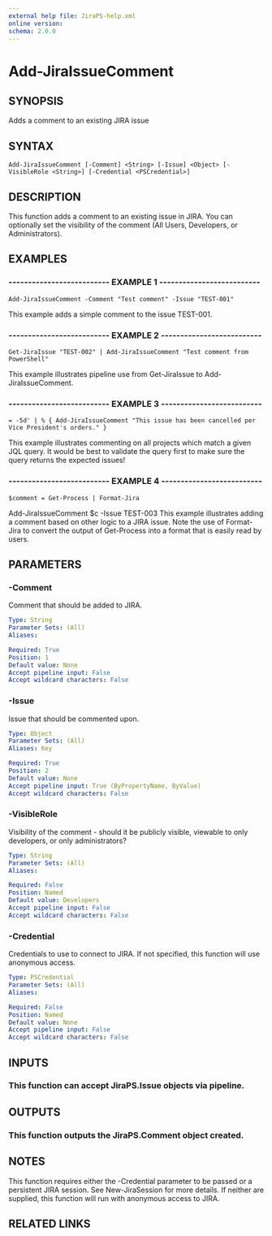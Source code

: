 ```yaml
---
external help file: JiraPS-help.xml
online version: 
schema: 2.0.0
---
```


# Add-JiraIssueComment

## SYNOPSIS
Adds a comment to an existing JIRA issue

## SYNTAX

```
Add-JiraIssueComment [-Comment] <String> [-Issue] <Object> [-VisibleRole <String>] [-Credential <PSCredential>]
```

## DESCRIPTION
This function adds a comment to an existing issue in JIRA.
You can optionally set the visibility of the comment (All Users, Developers, or Administrators).

## EXAMPLES

### -------------------------- EXAMPLE 1 --------------------------
```
Add-JiraIssueComment -Comment "Test comment" -Issue "TEST-001"
```

This example adds a simple comment to the issue TEST-001.

### -------------------------- EXAMPLE 2 --------------------------
```
Get-JiraIssue "TEST-002" | Add-JiraIssueComment "Test comment from PowerShell"
```

This example illustrates pipeline use from Get-JiraIssue to Add-JiraIssueComment.

### -------------------------- EXAMPLE 3 --------------------------
```
= -5d' | % { Add-JiraIssueComment "This issue has been cancelled per Vice President's orders." }
```

This example illustrates commenting on all projects which match a given JQL query.
It would be best to validate the query first to make sure the query returns the expected issues!

### -------------------------- EXAMPLE 4 --------------------------
```
$comment = Get-Process | Format-Jira
```

Add-JiraIssueComment $c -Issue TEST-003
This example illustrates adding a comment based on other logic to a JIRA issue. 
Note the use of Format-Jira to convert the output of Get-Process into a format that is easily read by users.

## PARAMETERS

### -Comment
Comment that should be added to JIRA.

```yaml
Type: String
Parameter Sets: (All)
Aliases: 

Required: True
Position: 1
Default value: None
Accept pipeline input: False
Accept wildcard characters: False
```

### -Issue
Issue that should be commented upon.

```yaml
Type: Object
Parameter Sets: (All)
Aliases: Key

Required: True
Position: 2
Default value: None
Accept pipeline input: True (ByPropertyName, ByValue)
Accept wildcard characters: False
```

### -VisibleRole
Visibility of the comment - should it be publicly visible, viewable to only developers, or only administrators?

```yaml
Type: String
Parameter Sets: (All)
Aliases: 

Required: False
Position: Named
Default value: Developers
Accept pipeline input: False
Accept wildcard characters: False
```

### -Credential
Credentials to use to connect to JIRA.
If not specified, this function will use anonymous access.

```yaml
Type: PSCredential
Parameter Sets: (All)
Aliases: 

Required: False
Position: Named
Default value: None
Accept pipeline input: False
Accept wildcard characters: False
```

## INPUTS

### This function can accept JiraPS.Issue objects via pipeline.

## OUTPUTS

### This function outputs the JiraPS.Comment object created.

## NOTES
This function requires either the -Credential parameter to be passed or a persistent JIRA session.
See New-JiraSession for more details. 
If neither are supplied, this function will run with anonymous access to JIRA.

## RELATED LINKS

